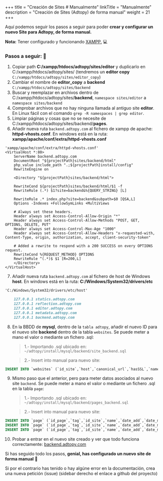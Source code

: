 +++
title = "Creación de Sites # Manualmente"
linkTitle = "Manualmente"
description = "Creación de Sites (Adtopy) de forma manual"
weight = 21
+++

Aquí podemos seguir los pasos a seguir para poder **crear y configurar un nuevo Site para Adtopy, de forma manual.**

**Nota:** Tener configurado y funcionando [XAMPP.](https://www.apachefriends.org/download.html) :computer:

### Pasos a seguir: :memo:

1. Copiar path **C:/xampp/htdocs/adtopy/sites/editor** y duplicarlo en C:/xampp/htdocs/adtopy/sites/ (tendremos un __editor copy__ `C:/xampp/htdocs/adtopy/sites/editor_copy`)
2. Cambiar el nombre de __editor_copy__ a **backend** `C:/xampp/htdocs/adtopy/sites/backend`
3. Buscar y reemplazar en archivos dentro de C:/xampp/htdocs/adtopy/sites/**backend**, `namespace sites/editor` a `namespace sites/backend`
4. Comprobar archivos que no hay ninguna llamada al antiguo site __editor__. En Linux fácil con el comando `grep -R namespaces | grep editor`.
5. Limpiar páginas y cosas que no se necesite de C:/xampp/htdocs/adtopy/sites/backend/**pages**.
6. Añadir nueva ruta `backend.adtopy.com` al fichero de xampp de apache: **httpd-vhosts.conf**. En windows está en la ruta: __xampp/apache/conf/extra/httpd-vhosts.conf__

```apacheconf
'xampp/apache/conf/extra/httpd-vhosts.conf'
<VirtualHost *:80>
    ServerName backend.adtopy.com
    DocumentRoot "${projectPath}sites/backend/html"
    php_value include_path ".;${projectPath}install/config"
    RewriteEngine on

    <Directory "${projectPath}sites/backend/html">

    RewriteCond ${projectPath}sites/backend/html/$1 -f
    RewriteRule (.*) $1?site=backend&%{QUERY_STRING} [L]

    RewriteRule .* index.php?site=backend&subpath=$0 [QSA,L]
    Options -Indexes +FollowSymLinks +MultiViews

    # Always set these headers.
    Header always set Access-Control-Allow-Origin "*"
    Header always set Access-Control-Allow-Methods "POST, GET, OPTIONS, DELETE, PUT"
    Header always set Access-Control-Max-Age "1000"
    Header always set Access-Control-Allow-Headers "x-requested-with, Content-Type, origin, authorization, accept, client-security-token"

    # Added a rewrite to respond with a 200 SUCCESS on every OPTIONS request.
    RewriteCond %{REQUEST_METHOD} OPTIONS
    RewriteRule ^(.*)$ $1 [R=200,L]
    </Directory>
</VirtualHost>
```

7. Añadir nueva ruta `backend.adtopy.com` al fichero de host de Windows **host**. En windows está en la ruta: __C:/Windows/System32/drivers/etc__

```markdown
'C:/Windows/System32/drivers/etc/host'

    127.0.0.1 statics.adtopy.com
    127.0.0.1 reflection.adtopy.com
    127.0.0.1 editor.adtopy.com
    127.0.0.1 metadata.adtopy.com
    127.0.0.1 backend.adtopy.com
```

8. En la BBDD de **mysql**, dentro de la `tabla adtopy`, añadir el nuevo ID para el nuevo site **backend** dentro de la tabla `websites`. Se puede meter a mano el valor o mediante un fichero .sql:
    > 1.- Importando .sql ubicado en: `~/adtopy/install/mysql/backend/site_backend.sql`

    > 2.- Insert into manual para nuevo site:

```sql
INSERT INTO `websites` (`id_site`,`host`,`canonical_url`,`hasSSL`,`namespace`,`websiteName`) VALUES (null,'backend','http://backend.adtopy.com',0,'backend','Backend');
```

9. Mismo paso que el anterior, pero para meter datos asociados al nuevo site `backend`. Se puede meter a mano el valor o mediante un fichero .sql en la tabla `page`:
    > 1.- Importando .sql ubicado en: `~/adtopy/install/mysql/backend/pages_backend.sql`

    > 2.- Insert into manual para nuevo site:

```sql
INSERT INTO `page` (`id_page`,`tag`,`id_site`,`name`,`date_add`,`date_modified`,`id_type`,`isPrivate`,`path`,`title`,`tags`,`description`,`role`) VALUES (null,'index',5,'Index',NULL,NULL,1,0,'index','titulo','tags','desc',NULL);
INSERT INTO `page` (`id_page`,`tag`,`id_site`,`name`,`date_add`,`date_modified`,`id_type`,`isPrivate`,`path`,`title`,`tags`,`description`,`role`) VALUES (null,'error',5,'Error',NULL,NULL,1,0,'error','Error',NULL,NULL,NULL);
INSERT INTO `page` (`id_page`,`tag`,`id_site`,`name`,`date_add`,`date_modified`,`id_type`,`isPrivate`,`path`,`title`,`tags`,`description`,`role`) VALUES (null,'Job',5,'Job',NULL,NULL,1,0,'Job','Job',NULL,NULL,NULL);
```

10. Probar a entrar en el nuevo site creado y ver que todo funciona correctamente: [backend.adtopy.com](http://backend.adtopy.com/)

Si has seguido todo los pasos, **genial, has configurado un nuevo site de forma manual** :tada:

Si por el contrario has tenido o hay algúne error en la documentación, crea una nueva petición (issue) (sidebar derecho el enlace a github del proyecto)